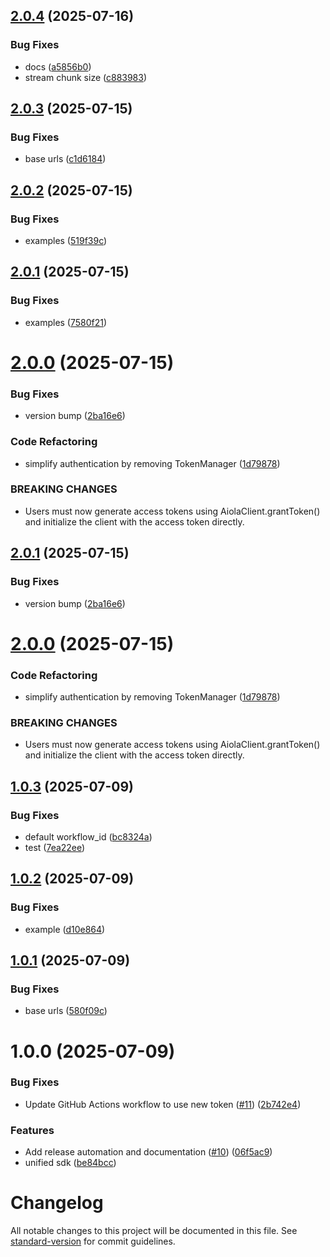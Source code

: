 ## [2.0.4](https://github.com/aiola-lab/aiola-js-sdk/compare/v2.0.3...v2.0.4) (2025-07-16)


### Bug Fixes

* docs ([a5856b0](https://github.com/aiola-lab/aiola-js-sdk/commit/a5856b0741957274c1876daac793ae001e2e4b80))
* stream chunk size ([c883983](https://github.com/aiola-lab/aiola-js-sdk/commit/c88398383b91f38a3edaa9a630268097d70a6f64))

## [2.0.3](https://github.com/aiola-lab/aiola-js-sdk/compare/v2.0.2...v2.0.3) (2025-07-15)


### Bug Fixes

* base urls ([c1d6184](https://github.com/aiola-lab/aiola-js-sdk/commit/c1d61844d3cd9340cbbed845c62d027e2aaf39da))

## [2.0.2](https://github.com/aiola-lab/aiola-js-sdk/compare/v2.0.1...v2.0.2) (2025-07-15)


### Bug Fixes

* examples ([519f39c](https://github.com/aiola-lab/aiola-js-sdk/commit/519f39c4d51ce446935e4ef2e694222b9391644d))

## [2.0.1](https://github.com/aiola-lab/aiola-js-sdk/compare/v2.0.0...v2.0.1) (2025-07-15)


### Bug Fixes

* examples ([7580f21](https://github.com/aiola-lab/aiola-js-sdk/commit/7580f21751da730a767420dd4e81b52fc9b077da))

# [2.0.0](https://github.com/aiola-lab/aiola-js-sdk/compare/v1.0.3...v2.0.0) (2025-07-15)


### Bug Fixes

* version bump ([2ba16e6](https://github.com/aiola-lab/aiola-js-sdk/commit/2ba16e604b6665db61a1cb9e00061845cbee2157))


### Code Refactoring

* simplify authentication by removing TokenManager ([1d79878](https://github.com/aiola-lab/aiola-js-sdk/commit/1d798782e3b6bca43e28d81fe02ae1be80704b6e))


### BREAKING CHANGES

* Users must now generate access tokens using AiolaClient.grantToken()
and initialize the client with the access token directly.

## [2.0.1](https://github.com/aiola-lab/aiola-js-sdk/compare/v2.0.0...v2.0.1) (2025-07-15)


### Bug Fixes

* version bump ([2ba16e6](https://github.com/aiola-lab/aiola-js-sdk/commit/2ba16e604b6665db61a1cb9e00061845cbee2157))

# [2.0.0](https://github.com/aiola-lab/aiola-js-sdk/compare/v1.0.3...v2.0.0) (2025-07-15)


### Code Refactoring

* simplify authentication by removing TokenManager ([1d79878](https://github.com/aiola-lab/aiola-js-sdk/commit/1d798782e3b6bca43e28d81fe02ae1be80704b6e))


### BREAKING CHANGES

* Users must now generate access tokens using AiolaClient.grantToken()
and initialize the client with the access token directly.

## [1.0.3](https://github.com/aiola-lab/aiola-js-sdk/compare/v1.0.2...v1.0.3) (2025-07-09)


### Bug Fixes

* default workflow_id ([bc8324a](https://github.com/aiola-lab/aiola-js-sdk/commit/bc8324a8e46286c0b2bbf923306011e635a977bb))
* test ([7ea22ee](https://github.com/aiola-lab/aiola-js-sdk/commit/7ea22ee5982b550714f3c8270e9a19ce888cd9e4))

## [1.0.2](https://github.com/aiola-lab/aiola-js-sdk/compare/v1.0.1...v1.0.2) (2025-07-09)


### Bug Fixes

* example ([d10e864](https://github.com/aiola-lab/aiola-js-sdk/commit/d10e864f80297d05a16439fb56d5481ee161c986))

## [1.0.1](https://github.com/aiola-lab/aiola-js-sdk/compare/v1.0.0...v1.0.1) (2025-07-09)


### Bug Fixes

* base urls ([580f09c](https://github.com/aiola-lab/aiola-js-sdk/commit/580f09c6d2466dd1a80938b1b444338e6c66db2e))

# 1.0.0 (2025-07-09)


### Bug Fixes

* Update GitHub Actions workflow to use new token ([#11](https://github.com/aiola-lab/aiola-js-sdk/issues/11)) ([2b742e4](https://github.com/aiola-lab/aiola-js-sdk/commit/2b742e430da5d6a17aee52584c692dc4efd306a5))


### Features

* Add release automation and documentation ([#10](https://github.com/aiola-lab/aiola-js-sdk/issues/10)) ([06f5ac9](https://github.com/aiola-lab/aiola-js-sdk/commit/06f5ac98bb9761dc506eff2d34bd172be684ba78))
* unified sdk ([be84bcc](https://github.com/aiola-lab/aiola-js-sdk/commit/be84bcc729b280513b1757d1045ec5a5e97ed57a))

# Changelog

All notable changes to this project will be documented in this file. See [standard-version](https://github.com/conventional-changelog/standard-version) for commit guidelines.
